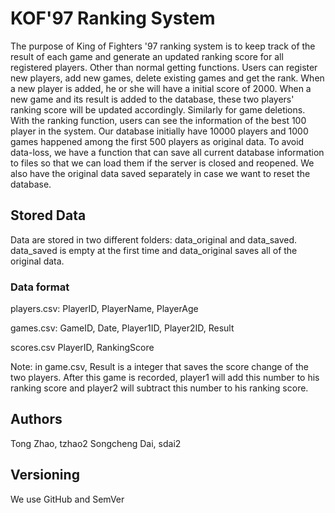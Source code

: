 # KOF'97 Ranking System

The purpose of King of Fighters '97 ranking system is to keep track of the result of each game and generate an updated ranking score for all registered players. Other than normal getting functions. Users can register new players, add new games, delete existing games and get the rank. When a new player is added, he or she will have a initial score of 2000. When a new game and its result is added to the database, these two players' ranking score will be updated accordingly. Similarly for game deletions. With the ranking function, users can see the information of the best 100 player in the system. Our database initially have 10000 players and 1000 games happened among the first 500 players as original data. To avoid data-loss, we have a function that can save all current database information to files so that we can load them if the server is closed and reopened. We also have the original data saved separately in case we want to reset the database.

## Stored Data

Data are stored in two different folders: data_original and data_saved. data_saved is empty at the first time and data_original saves all of the original data.

### Data format

players.csv:
PlayerID, PlayerName, PlayerAge

games.csv:
GameID, Date, Player1ID, Player2ID, Result

scores.csv
PlayerID, RankingScore

Note: in game.csv, Result is a integer that saves the score change of the two players. After this game is recorded, player1 will add this number to his ranking score and player2 will subtract this number to his ranking score.


## Authors

Tong Zhao, tzhao2
Songcheng Dai, sdai2

## Versioning

We use GitHub and SemVer